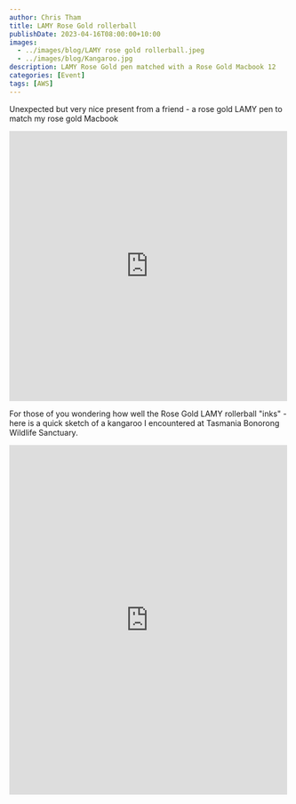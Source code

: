 ```yaml
---
author: Chris Tham
title: LAMY Rose Gold rollerball
publishDate: 2023-04-16T08:00:00+10:00
images:
  - ../images/blog/LAMY rose gold rollerball.jpeg
  - ../images/blog/Kangaroo.jpg
description: LAMY Rose Gold pen matched with a Rose Gold Macbook 12
categories: [Event]
tags: [AWS]
---
```

Unexpected but very nice present from a friend - a rose gold LAMY pen to match my rose gold Macbook

<iframe src="https://www.facebook.com/plugins/post.php?href=https%3A%2F%2Fwww.facebook.com%2Fchris1.tham%2Fposts%2Fpfbid02QBjjwKZH7s1aj8KmvY6RCLC2UpTu8P279sJ2EbMr8PLuvNTu6n6QgcoSFSLFxwRnl&show_text=true&width=500" width="500" height="486" style="border:none;overflow:hidden" scrolling="no" frameborder="0" allowfullscreen="true" allow="autoplay; clipboard-write; encrypted-media; picture-in-picture; web-share"></iframe>

For those of you wondering how well the Rose Gold LAMY rollerball "inks" - here is a quick sketch of a kangaroo I encountered at Tasmania Bonorong Wildlife Sanctuary.

<iframe src="https://www.facebook.com/plugins/post.php?href=https%3A%2F%2Fwww.facebook.com%2Fchris1.tham%2Fposts%2Fpfbid02VY7US4sfhwZoavQipxvA2hbiFf91kK6ufaTdVndCRXRdRLB6v5UKvqcUssumsmv2l&show_text=true&width=500" width="500" height="629" style="border:none;overflow:hidden" scrolling="no" frameborder="0" allowfullscreen="true" allow="autoplay; clipboard-write; encrypted-media; picture-in-picture; web-share"></iframe>
